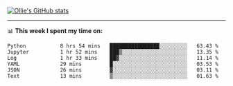 <!--
**icedpanda/icedpanda** is a ✨ _special_ ✨ repository because its `README.md` (this file) appears on your GitHub profile.

Here are some ideas to get you started:

- 🔭 I’m currently working on ...
- 🌱 I’m currently learning ...
- 👯 I’m looking to collaborate on ...
- 🤔 I’m looking for help with ...
- 💬 Ask me about ...
- 📫 How to reach me: ...
- 😄 Pronouns: ...
- ⚡ Fun fact: ...
-->
[![Ollie's GitHub stats](https://github-readme-stats-icedpanda.vercel.app/api?username=icedpanda&count_private=true&show_icons=true)](https://github.com/icedpanda)

---
📊 **This week I spent my time on:**
<!--START_SECTION:waka-->

```text
Python           8 hrs 54 mins   ████████████████░░░░░░░░░   63.43 %
Jupyter          1 hr 52 mins    ███▒░░░░░░░░░░░░░░░░░░░░░   13.35 %
Log              1 hr 33 mins    ██▓░░░░░░░░░░░░░░░░░░░░░░   11.14 %
YAML             29 mins         █░░░░░░░░░░░░░░░░░░░░░░░░   03.53 %
JSON             26 mins         ▓░░░░░░░░░░░░░░░░░░░░░░░░   03.11 %
Text             13 mins         ▒░░░░░░░░░░░░░░░░░░░░░░░░   01.63 %
```

<!--END_SECTION:waka-->

